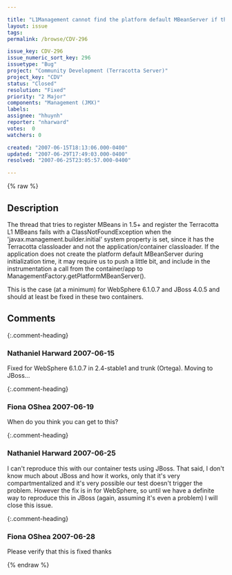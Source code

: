 ```yaml
---

title: "L1Management cannot find the platform default MBeanServer if the 'javax.management.builder.initial' system property is set."
layout: issue
tags: 
permalink: /browse/CDV-296

issue_key: CDV-296
issue_numeric_sort_key: 296
issuetype: "Bug"
project: "Community Development (Terracotta Server)"
project_key: "CDV"
status: "Closed"
resolution: "Fixed"
priority: "2 Major"
components: "Management (JMX)"
labels: 
assignee: "hhuynh"
reporter: "nharward"
votes:  0
watchers: 0

created: "2007-06-15T18:13:06.000-0400"
updated: "2007-06-29T17:49:03.000-0400"
resolved: "2007-06-25T23:05:57.000-0400"

---
```




{% raw %}



## Description

<div markdown="1" class="description">

The thread that tries to register MBeans in 1.5+ and register the Terracotta L1 MBeans fails with a ClassNotFoundException when the 'javax.management.builder.initial' system property is set, since it has the Terracotta classloader and not the application/container classloader.  If the application does not create the platform default MBeanServer during initialization time, it may require us to push a little bit, and include in the instrumentation a call from the container/app to ManagementFactory.getPlatformMBeanServer().

This is the case (at a minimum) for WebSphere 6.1.0.7 and JBoss 4.0.5 and should at least be fixed in these two containers.

</div>

## Comments


{:.comment-heading}
### **Nathaniel Harward** <span class="date">2007-06-15</span>

<div markdown="1" class="comment">

Fixed for WebSphere 6.1.0.7 in 2.4-stable1 and trunk (Ortega).  Moving to JBoss...

</div>


{:.comment-heading}
### **Fiona OShea** <span class="date">2007-06-19</span>

<div markdown="1" class="comment">

When do you think you can get to this?

</div>


{:.comment-heading}
### **Nathaniel Harward** <span class="date">2007-06-25</span>

<div markdown="1" class="comment">

I can't reproduce this with our container tests using JBoss.  That said, I don't know much about JBoss and how it works, only that it's very compartmentalized and it's very possible our test doesn't trigger the problem.  However the fix is in for WebSphere, so until we have a definite way to reproduce this in JBoss (again, assuming it's even a problem) I will close this issue.

</div>


{:.comment-heading}
### **Fiona OShea** <span class="date">2007-06-28</span>

<div markdown="1" class="comment">

Please verify that this is fixed thanks

</div>



{% endraw %}

